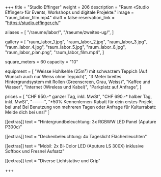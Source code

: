 +++
title = "Studio Effinger"
weight = 206
description = "Raum «Studio Effinger» für Events, Workshops und digitale Projekte."
image = "raum_labor_film.mp4"
draft = false
reservation_link = "https://studio.effinger.ch/"

aliases = [
    "/raeume/labor/",
    "/raeume/zweites-ug/",
]

gallery = [
  "raum_labor_1.jpg",
  "raum_labor_2.jpg",
  "raum_labor_3.jpg",
  "raum_labor_4.jpg",
  "raum_labor_5.jpg",
  "raum_labor_6.jpg",
  "raum_labor_plan.png",
  "raum_labor_film.mp4",
]

square_meters = 60
capacity = "10"

equipment = [
  "Weisse Hohlkehle (25m²) mit schwarzem Teppich (Auf Wunsch auch nur Weiss ohne Teppich)", 
  "3 Meter breites Hintergrundsystem mit Rollen (Greenscreen, Grau, Weiss)", 
  "Kaffee und Wasser", 
  "Internet (Wireless und Kabel)", 
  "Parkplatz auf Anfrage",
]


prices = [
  "CHF 950.-* ganzer Tag, inkl. MwSt",
  "CHF 690.-* halber Tag, inkl. MwSt",
  "------",
  "*50% Kennenlernen-Rabatt für dein erstes Projekt bei uns! Bei Benutzung von mehreren Tagen oder Anfrage für Kulturrabatt: Melde dich bei uns!"
]

[[extras]]
text = "Hintergrundbeleuchtung: 3x RGBWW LED Panel (Aputure P300c)"

[[extras]]
text = "Deckenbeleuchtung: 4x Tageslicht Flächenleuchten"

[[extras]]
text = "Mobil: 2x Bi-Color LED (Aputure LS 300X) inklusive Softbox und Fresnel Aufsatz"

[[extras]]
text = "Diverse Lichtstative und Grip"

+++

